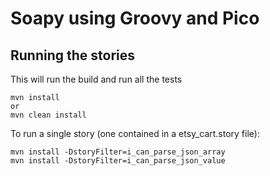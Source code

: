 # Soapy using Groovy and Pico

## Running the stories

This will run the build and run all the tests

    mvn install
    or
    mvn clean install

To run a single story (one contained in a etsy_cart.story file):

    mvn install -DstoryFilter=i_can_parse_json_array
    mvn install -DstoryFilter=i_can_parse_json_value